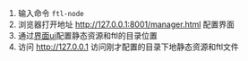 1. 输入命令 `ftl-node`
2. 浏览器打开地址 http://127.0.0.1:8001/manager.html 配置界面
3. 通过[界面ui](advance/ui.md)配置静态资源和ftl的目录位置
4. 访问 http://127.0.0.1 访问刚才配置的目录下地静态资源和ftl文件
